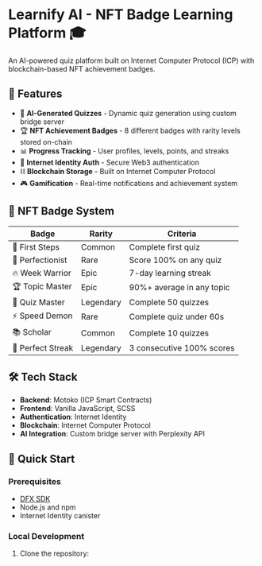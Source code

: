 # Learnify AI - NFT Badge Learning Platform 🎓

An AI-powered quiz platform built on Internet Computer Protocol (ICP) with blockchain-based NFT achievement badges.

## 🌟 Features

- 🤖 **AI-Generated Quizzes** - Dynamic quiz generation using custom bridge server
- 🏆 **NFT Achievement Badges** - 8 different badges with rarity levels stored on-chain
- 📊 **Progress Tracking** - User profiles, levels, points, and streaks
- 🔐 **Internet Identity Auth** - Secure Web3 authentication
- ⛓️ **Blockchain Storage** - Built on Internet Computer Protocol
- 🎮 **Gamification** - Real-time notifications and achievement system

## 🏅 NFT Badge System

| Badge | Rarity | Criteria |
|-------|--------|----------|
| 🎯 First Steps | Common | Complete first quiz |
| 💯 Perfectionist | Rare | Score 100% on any quiz |
| 🔥 Week Warrior | Epic | 7-day learning streak |
| 🏆 Topic Master | Epic | 90%+ average in any topic |
| 👑 Quiz Master | Legendary | Complete 50 quizzes |
| ⚡ Speed Demon | Rare | Complete quiz under 60s |
| 📚 Scholar | Common | Complete 10 quizzes |
| 🌟 Perfect Streak | Legendary | 3 consecutive 100% scores |

## 🛠 Tech Stack

- **Backend**: Motoko (ICP Smart Contracts)
- **Frontend**: Vanilla JavaScript, SCSS
- **Authentication**: Internet Identity
- **Blockchain**: Internet Computer Protocol
- **AI Integration**: Custom bridge server with Perplexity API

## 🚀 Quick Start

### Prerequisites
- [DFX SDK](https://internetcomputer.org/docs/current/developer-docs/setup/install)
- Node.js and npm
- Internet Identity canister

### Local Development

1. Clone the repository:
